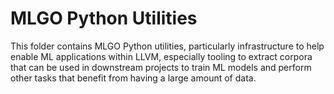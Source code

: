 # MLGO Python Utilities

This folder contains MLGO Python utilities, particularly infrastructure
to help enable ML applications within LLVM, especially tooling to extract
corpora that can be used in downstream projects to train ML models and perform
other tasks that benefit from having a large amount of data.
